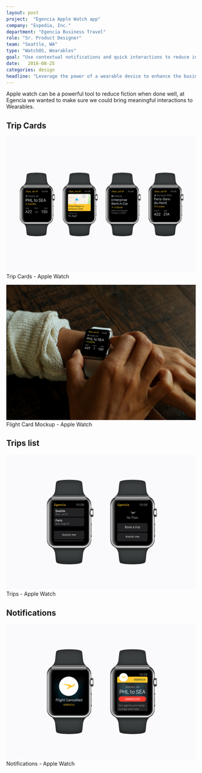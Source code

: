 ```yaml
---
layout: post
project:  "Egencia Apple Watch app"
company: "Expedia, Inc."
department: "Egencia Business Travel"
role: "Sr. Product Designer"
team: "Seattle, WA"
type: "WatchOS, Wearables"
goal: "Use contextual notifications and quick interactions to reduce in trip friction."
date:   2016-08-25
categories: design
headline: "Leverage the power of a wearable device to enhance the business travel experience"
---
```

Apple watch can be a powerful tool to reduce fiction when done well, at Egencia
we wanted to make sure we could bring meaningful interactions to Wearables.

## Trip Cards

![Apple Watch Trip Cards](/img/Apple-Watch-Trip-Cards.png)
<label class="company-name">Trip Cards - Apple Watch</label>

![Apple Watch Flight Card Mockup](/img/Apple-Watch-Flight-Card-Mockup.png)
<label class="company-name">Flight Card Mockup - Apple Watch</label>

## Trips list
![Apple Watch Trips List](/img/Apple-Watch-Trips.png)
<label class="company-name">Trips - Apple Watch</label>

## Notifications
![Apple Watch Notifications](/img/Apple-Watch-Notifcation.png)
<label class="company-name">Notifications - Apple Watch</label>
